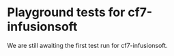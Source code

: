 # Playground tests for cf7-infusionsoft
We are still awaiting the first test run for cf7-infusionsoft.
